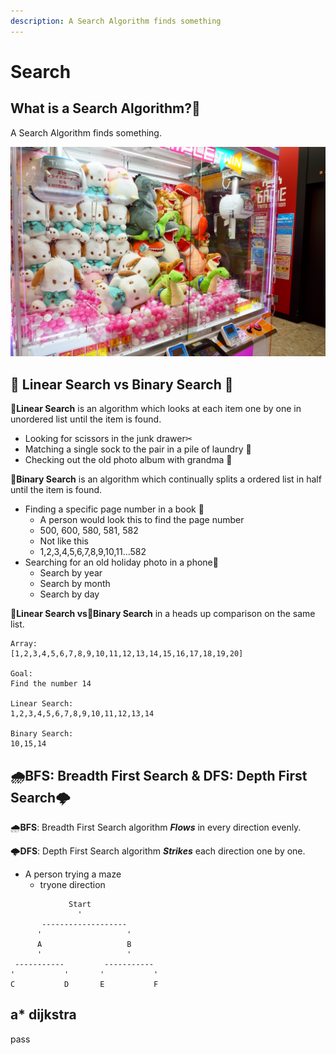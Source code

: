 ```yaml
---
description: A Search Algorithm finds something
---
```


# Search

## What is a Search Algorithm?🧐

A Search Algorithm finds something.

![Claw Machine](../.gitbook/assets/aj-garcia-4k4tx68es50-unsplash.jpg)

## 🐌 Linear Search vs Binary Search 🚀 

🐌**Linear Search** is an algorithm which looks at each item one by one in unordered list until the item is found.

* Looking for scissors in the junk drawer✂ 
* Matching a single sock to the pair in a pile of laundry 🧦 
* Checking out the old photo album with grandma 👵 

🚀**Binary Search** is an algorithm which continually splits a ordered list in half until the item is found. 

* Finding a specific page number in a book 📖 
  * A person would look this to find the page number
  * 500, 600, 580, 581, 582
  * Not like this
  * 1,2,3,4,5,6,7,8,9,10,11...582
* Searching for an old holiday photo in a phone🎄
  * Search by year
  * Search by month
  * Search by day

🐌**Linear Search vs**🚀**Binary Search** in a heads up comparison on the same list.

```text
Array:
[1,2,3,4,5,6,7,8,9,10,11,12,13,14,15,16,17,18,19,20]

Goal:
Find the number 14

Linear Search:
1,2,3,4,5,6,7,8,9,10,11,12,13,14

Binary Search:
10,15,14
```

## 🌧BFS: Breadth First Search & DFS: Depth First Search🌩 

🌧**BFS**: Breadth First Search algorithm _**Flows**_ in every direction evenly.

🌩**DFS**: Depth First Search algorithm _**Strikes**_ each direction one by one.

* A person trying a maze
  * tryone direction 



```text
             Start
               '
       -------------------
      '                   '
      A                   B
      '                   '
 -----------         -----------
'           '       '           '
C           D       E           F
```

## a\* dijkstra

pass



